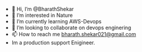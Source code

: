 - 👋 Hi, I’m @BharathShekar
- 👀 I’m interested in Nature
- 🌱 I’m currently learning AWS-Devops
- 💞️ I’m looking to collaborate on devops enginering
- 📫 How to reach me bharath.shekar021@gmail.com
-    Im a production support Enigineer.

<!---
BharathShekar/BharathShekar is a ✨ special ✨ repository because its `README.md` (this file) appears on your GitHub profile.
You can click the Preview link to take a look at your changes.
--->
